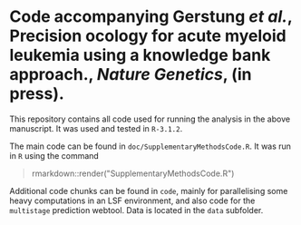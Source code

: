 # Code accompanying Gerstung *et al.*, Precision ocology for acute myeloid leukemia using a knowledge bank approach., *Nature Genetics*, (in press).

This repository contains all code used for running the analysis in the above manuscript. It was used and tested in `R-3.1.2`. 

The main code can be found in `doc/SupplementaryMethodsCode.R`. It was run in `R` using the command 

   > rmarkdown::render("SupplementaryMethodsCode.R")
   
Additional code chunks can be found in `code`, mainly for parallelising some heavy computations in an LSF environment, and also code for the `multistage` prediction webtool. 
Data is located in the `data` subfolder.